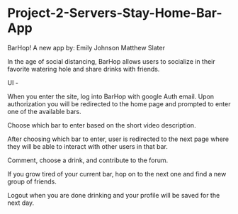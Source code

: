 # Project-2-Servers-Stay-Home-Bar-App
BarHop! A new app by:
Emily Johnson
Matthew Slater

In the age of social distancing, BarHop allows users to socialize in their favorite watering hole and share drinks with friends.

UI - 

When you enter the site, log into BarHop with google Auth email. Upon authorization you will be redirected to the home page and prompted to enter one of the available bars.

Choose which bar to enter based on the short video description.

After choosing which bar to enter, user is redirected to the next page where they will be able to interact with other users in that bar. 

Comment, choose a drink, and contribute to the forum. 

If you grow tired of your current bar, hop on to the next one and find a new group of friends. 

Logout when you are done drinking and your profile will be saved for the next day. 



